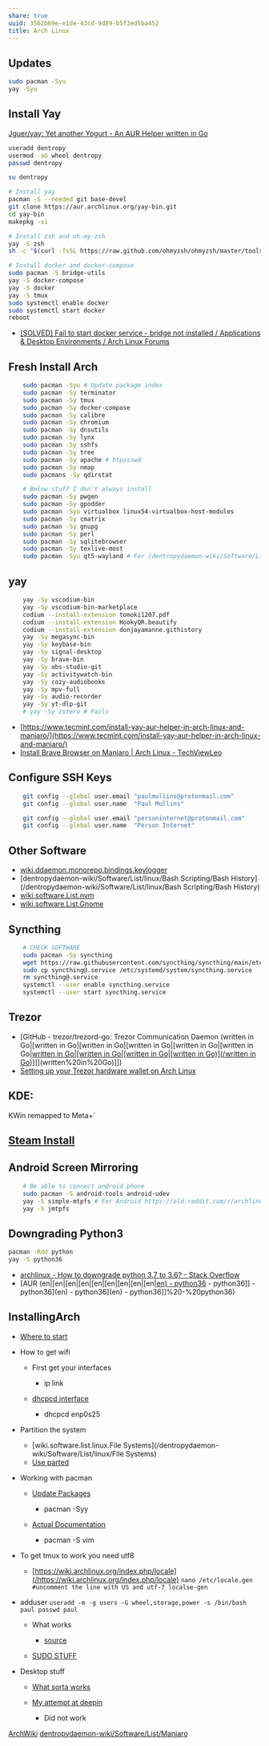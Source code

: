 ```yaml
---
share: true
uuid: 3562b69e-e1de-43cd-9d89-b5f3ed5ba452
title: Arch Linux
---
```

## Updates

``` bash
sudo pacman -Syu
yay -Syu
```
## Install Yay

[Jguer/yay: Yet another Yogurt - An AUR Helper written in Go](https://github.com/Jguer/yay)

``` bash
useradd dentropy
usermod -aG wheel dentropy
passwd dentropy

su dentropy

# Install yay
pacman -S --needed git base-devel
git clone https://aur.archlinux.org/yay-bin.git
cd yay-bin
makepkg -si

# Install zsh and oh-my-zsh
yay -S zsh
sh -c "$(curl -fsSL https://raw.github.com/ohmyzsh/ohmyzsh/master/tools/install.sh)"

# Install docker and docker-compose
sudo pacman -S bridge-utils
yay -S docker-compose
yay -S docker
yay -S tmux
sudo systemctl enable docker
sudo systemctl start docker
reboot
```

* [[SOLVED] Fail to start docker service - bridge not installed / Applications & Desktop Environments / Arch Linux Forums](https://bbs.archlinux.org/viewtopic.php?id=203966)

## Fresh Install Arch


``` bash
    sudo pacman -Syu # Update package index
    sudo pacman -Sy terminator
    sudo pacman -Sy tmux
    sudo pacman -Sy docker-compose
    sudo pacman -Sy calibre
    sudo pacman -Sy chromium
    sudo pacman -Sy dnsutils
    sudo pacman -Sy lynx
    sudo pacman -Sy sshfs
    sudo pacman -Sy tree
    sudo pacman -Sy apache # htpasswd
    sudo pacman -Sy nmap
    sudo pacmans -Sy qdirstat

    # Below stuff I don't always install
    sudo pacman -Sy pwgen
    sudo pacman -Sy gpodder
    sudo pacman -Syu virtualbox linux54-virtualbox-host-modules 
    sudo pacman -Sy cmatrix
    sudo pacman -Sy gnupg
    sudo pacman -Sy perl 
    sudo pacman -Sy sqlitebrowser
    sudo pacman -Sy texlive-most
    sudo pacman -Syu qt5-wayland # For [dentropydaemon-wiki/Software/List/OBS](/dentropydaemon-wiki/Software/List/OBS)
```

##   yay

``` bash
    yay -Sy vscodium-bin
    yay -Sy vscodium-bin-marketplace
    codium --install-extension tomoki1207.pdf
    codium --install-extension HookyQR.beautify
    codium --install-extension donjayamanne.githistory
    yay -Sy megasync-bin
    yay -Sy keybase-bin
    yay -Sy signal-desktop
    yay -Sy brave-bin
    yay -Sy obs-studio-git
    yay -Sy activitywatch-bin
    yay -Sy cozy-audiobooks
    yay -Sy mpv-full
    yay -Sy audio-recorder
    yay -Sy yt-dlp-git
    # yay -Sy zotero # Fails
```

* [https://www.tecmint.com/install-yay-aur-helper-in-arch-linux-and-manjaro/](https://www.tecmint.com/install-yay-aur-helper-in-arch-linux-and-manjaro/)
* [Install Brave Browser on Manjaro | Arch Linux - TechViewLeo](https://techviewleo.com/install-brave-browser-on-manjaro-arch-linux/)

## Configure SSH Keys

``` bash
    git config --global user.email "paulmullins@protonmail.com"
    git config --global user.name  "Paul Mullins"

    git config --global user.email "personinternet@protonmail.com"
    git config --global user.name  "Person Internet"
```

## Other Software

* [wiki.ddaemon.monorepo.bindings.keylogger](/03ce87b5-898b-4e7a-9c47-6694c8d652fe)
* [dentropydaemon-wiki/Software/List/linux/Bash Scripting/Bash History](/dentropydaemon-wiki/Software/List/linux/Bash Scripting/Bash History)
* [wiki.software.List.nvm](/dentropydaemon-wiki/Software/List/nvm)
* [wiki.software.List.Gnome](/eb67c211-8651-42cc-b512-1ff655f7a537)

## Syncthing

``` bash
    # CHECK SOFTWARE
    sudo pacman -Sy syncthing
    wget https://raw.githubusercontent.com/syncthing/syncthing/main/etc/linux-systemd/system/syncthing%40.service
    sudo cp syncthing@.service /etc/systemd/system/syncthing.service
    rm syncthing@.service
    systemctl --user enable syncthing.service
    systemctl --user start syncthing.service
```

## Trezor

*   [GitHub - trezor/trezord-go: Trezor Communication Daemon (written in Go|[written in Go|[written in Go|[written in Go|[written in Go|[written in Go|[written in Go|[written in Go|[written in Go|[written in Go)](/written in Go)]]](written%20in%20Go)](written%20in%20Go)]])
*   [Setting up your Trezor hardware wallet on Arch Linux](https://eli5.it/setting-up-your-trezor-hardware-wallet-on-arch-linux/)

## KDE:

KWin remapped to Meta+\`

## [Steam Install](https://www.youtube.com/watch?v=IYjlikVK13o)

## Android Screen Mirroring

``` bash
    # Be able to connect android phone
    sudo pacman -S android-tools android-udev
    yay -S simple-mtpfs # For Android https://old.reddit.com/r/archlinux/comments/640s8x/how_do_you_connect_android_devices_via_mtp/
    yay -S jmtpfs
```

## Downgrading Python3

``` bash
pacman -Rdd python
yay -S python36
```

* [archlinux - How to downgrade python 3.7 to 3.6? - Stack Overflow](https://stackoverflow.com/questions/52072588/how-to-downgrade-python-3-7-to-3-6)
* [AUR (en|[en|[en|[en|[en|[en|[en|[en|[en|[en) - python36](/en) - python36]] - python36](en) - python36](en) - python36]]%20-%20python36)

## InstallingArch

*   [Where to start](https://wiki.archlinux.org/index.php/Installation_guide)
    
*   How to get wifi
    
    *   First get your interfaces
        
        *   ip link
    *   [dhcpcd interface](https://wiki.archlinux.org/index.php/Dhcpcd)
        
        *   dhcpcd enp0s25
*   Partition the system
    * [wiki.software.list.linux.File Systems](/dentropydaemon-wiki/Software/List/linux/File Systems)
    * [Use parted](https://wiki.archlinux.org/index.php/GNU_Parted)        
*   Working with pacman
    
    *   [Update Packages](https://bbs.archlinux.org/viewtopic.php?id=138155)
        
        *   pacman -Syy
    *   [Actual Documentation](https://wiki.archlinux.org/index.php/pacman)
        
        *   pacman -S vim
*   To get tmux to work you need utf8
    
    *   [https://wiki.archlinux.org/index.php/locale](/https://wiki.archlinux.org/index.php/locale) `nano /etc/locale.gen #uncomment the line with US and utf-7 localse-gen`
*   adduser `useradd -m -g users -G wheel,storage,power -s /bin/bash paul passwd paul`
    
    *   What works
        
        *   [source](https://www.ostechnix.com/arch-linux-2016-post-installation/)
    *   [SUDO STUFF](https://access.redhat.com/documentation/en-US/Red_Hat_Enterprise_Linux_OpenStack_Platform/2/html/Getting_Started_Guide/ch02s03.html)
        
*   Desktop stuff
    
    *   [What sorta works](https://www.hiroom2.com/2017/10/07/archlinux-20171001-xfce-en/)
        
    *   [My attempt at deepin](https://www.ostechnix.com/install-deepin-desktop-environment-arch-linux/)
        
        *   Did not work


[ArchWiki](https://wiki.archlinux.org/)
[dentropydaemon-wiki/Software/List/Manjaro](/dentropydaemon-wiki/Software/List/Manjaro)